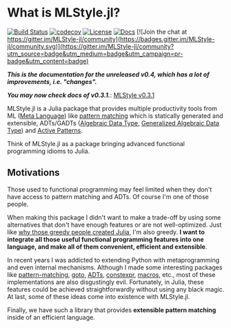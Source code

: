 # What is MLStyle.jl?

[![Build Status](https://travis-ci.org/thautwarm/MLStyle.jl.svg?branch=master)](https://travis-ci.org/thautwarm/MLStyle.jl)
[![codecov](https://codecov.io/gh/thautwarm/MLStyle.jl/branch/master/graph/badge.svg)](https://codecov.io/gh/thautwarm/MLStyle.jl)
[![License](https://img.shields.io/badge/license-MIT-blue.svg)](https://github.com/thautwarm/MLStyle.jl/blob/master/LICENSE)
[![Docs](https://img.shields.io/badge/docs-latest-purple.svg)](https://thautwarm.github.io/MLStyle.jl/latest/)
[![Join the chat at https://gitter.im/MLStyle-jl/community](https://badges.gitter.im/MLStyle-jl/community.svg)](https://gitter.im/MLStyle-jl/community?utm_source=badge&utm_medium=badge&utm_campaign=pr-badge&utm_content=badge)


***This is the documentation for the unreleased v0.4, which has a lot of improvements, i.e. "changes".***

***You may now check docs of v0.3.1.***: [MLStyle v0.3.1](https://thautwarm.github.io/MLStyle.jl/stable/)

MLStyle.jl is a Julia package that provides multiple productivity tools from ML ([Meta Language](https://en.wikipedia.org/wiki/ML_(programming_language))) like [pattern matching](https://en.wikipedia.org/wiki/Pattern_matching) which is statically generated and extensible, ADTs/GADTs ([Algebraic Data Type](https://en.wikipedia.org/wiki/Algebraic_data_type), [Generalized Algebraic Data Type](https://en.wikipedia.org/wiki/Generalized_algebraic_data_type)) and [Active Patterns](https://docs.microsoft.com/en-us/dotnet/fsharp/language-reference/active-patterns).

Think of MLStyle.jl as a package bringing advanced functional programming idioms to Julia.

## Motivations

Those used to functional programming may feel limited when they don't have access to pattern matching and ADTs. Of course I'm one of those people.

When making this package I didn't want to make a trade-off by using some alternatives that don't have enough features or are not well-optimized. Just like [why those greedy people created Julia](https://julialang.org/blog/2012/02/why-we-created-julia), I'm also greedy. **I want to integrate all those useful functional programming features into one language, and make all of them convenient, efficient and extensible**.

In recent years I was addicted to extending Python with metaprogramming and even internal mechanisms. Although I made some interesting packages like [pattern-matching](https://github.com/Xython/pattern-matching), [goto](https://github.com/thautwarm/Redy/blob/master/Redy/Opt/builtin_features/_goto.py), [ADTs](https://github.com/thautwarm/Redy/tree/master/Redy/ADT), [constexpr](https://github.com/thautwarm/Redy/blob/master/Redy/Opt/builtin_features/_constexpr.py), [macros](https://github.com/thautwarm/Redy/blob/master/Redy/Opt/builtin_features/_macro.py), etc., most of these implementations are also disgustingly evil. Fortunately, in Julia, these features could be achieved straightforwardly without using any black magic. At last, some of these ideas come into existence with MLStyle.jl.

Finally, we have such a library that provides **extensible pattern matching** inside of an efficient language.
